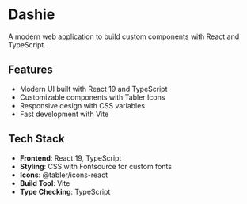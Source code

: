 # Dashie

A modern web application to build custom components with React and TypeScript.

## Features

- Modern UI built with React 19 and TypeScript
- Customizable components with Tabler Icons
- Responsive design with CSS variables
- Fast development with Vite

## Tech Stack

- **Frontend**: React 19, TypeScript
- **Styling**: CSS with Fontsource for custom fonts
- **Icons**: @tabler/icons-react
- **Build Tool**: Vite
- **Type Checking**: TypeScript